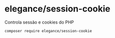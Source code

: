 # elegance/session-cookie

Controla sessão e cookies do PHP

    composer require elegance/session-cookie
